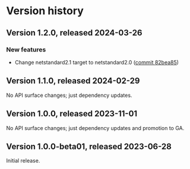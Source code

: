 # Version history

## Version 1.2.0, released 2024-03-26

### New features

- Change netstandard2.1 target to netstandard2.0 ([commit 82bea85](https://github.com/googleapis/google-cloud-dotnet/commit/82bea850661975b9750ac30753528cc9d2e05240))

## Version 1.1.0, released 2024-02-29

No API surface changes; just dependency updates.

## Version 1.0.0, released 2023-11-01

No API surface changes; just dependency updates and promotion to GA.

## Version 1.0.0-beta01, released 2023-06-28

Initial release.
